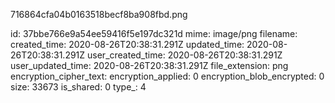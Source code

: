 716864cfa04b0163518becf8ba908fbd.png

id: 37bbe766e9a54ee59416f5e197dc321d
mime: image/png
filename: 
created_time: 2020-08-26T20:38:31.291Z
updated_time: 2020-08-26T20:38:31.291Z
user_created_time: 2020-08-26T20:38:31.291Z
user_updated_time: 2020-08-26T20:38:31.291Z
file_extension: png
encryption_cipher_text: 
encryption_applied: 0
encryption_blob_encrypted: 0
size: 33673
is_shared: 0
type_: 4